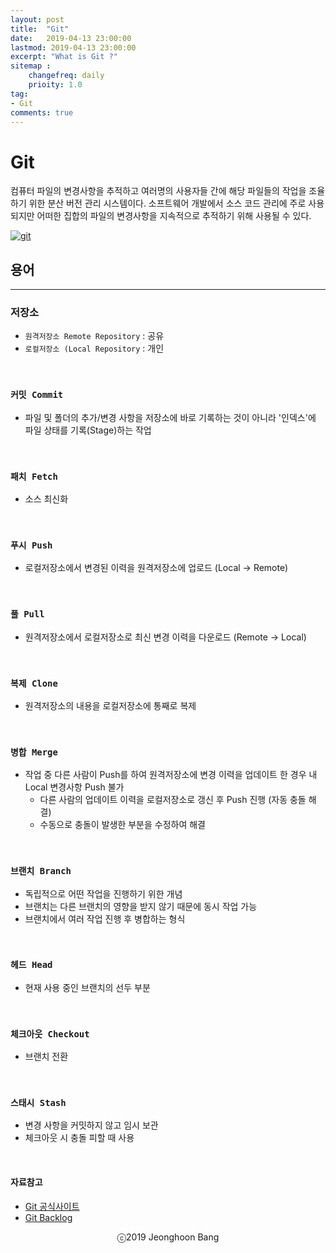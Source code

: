```yaml
---
layout: post
title:  "Git"
date:   2019-04-13 23:00:00
lastmod: 2019-04-13 23:00:00
excerpt: "What is Git ?"
sitemap :
	changefreq: daily
	prioity: 1.0
tag:
- Git
comments: true
---
```


# Git

컴퓨터 파일의 변경사항을 추적하고 여러명의 사용자들 간에 해당 파일들의 작업을 조율하기 위한 분산 버전 관리 시스템이다. 소프트웨어 개발에서 소스 코드 관리에 주로 사용되지만 어떠한 집합의 파일의 변경사항을 지속적으로 추적하기 위해 사용될 수 있다.

[![git](https://jeonghoonb.github.io/assets/img/post_2019/20190413_git_01.png)](https://jeonghoonb.github.io/assets/img/post_2019/20190413_git_01.png)
<br>

## 용어
------

### 저장소
* `원격저장소 Remote Repository` : 공유
* `로컬저장소 (Local Repository` : 개인
<br>

### `커밋 Commit`
* 파일 및 폴더의 추가/변경 사항을 저장소에 바로 기록하는 것이 아니라 '인덱스'에 파일 상태를 기록(Stage)하는 작업
<br>

### `패치 Fetch`
* 소스 최신화
<br>

### `푸시 Push`
* 로컬저장소에서 변경된 이력을 원격저장소에 업로드 (Local -> Remote)
<br>

### `풀 Pull`
* 원격저장소에서 로컬저장소로 최신 변경 이력을 다운로드 (Remote -> Local)
<br>

### `복제 Clone`
* 원격저장소의 내용을 로컬저장소에 통째로 복제
<br>

### `병합 Merge`
* 작업 중 다른 사람이 Push를 하여 원격저장소에 변경 이력을 업데이트 한 경우 내 Local 변경사항 Push 불가
	* 다른 사람의 업데이트 이력을 로컬저장소로 갱신 후 Push 진행 (자동 충돌 해결)
	* 수동으로 충돌이 발생한 부분을 수정하여 해결
<br>

### `브랜치 Branch`
* 독립적으로 어떤 작업을 진행하기 위한 개념
* 브랜치는 다른 브랜치의 영향을 받지 않기 때문에 동시 작업 가능
* 브랜치에서 여러 작업 진행 후 병합하는 형식
<br>

### `헤드 Head`
* 현재 사용 중인 브랜치의 선두 부분
<br>

### `체크아웃 Checkout`
* 브랜치 전환
<br>

### `스태시 Stash`
* 변경 사항을 커밋하지 않고 임시 보관
* 체크아웃 시 충돌 피할 때 사용
<br>

#### 자료참고
* [Git 공식사이트](https://git-scm.com/)
* [Git Backlog](https://backlog.com/git-tutorial/kr/)

<center>ⓒ2019 Jeonghoon Bang</center>
